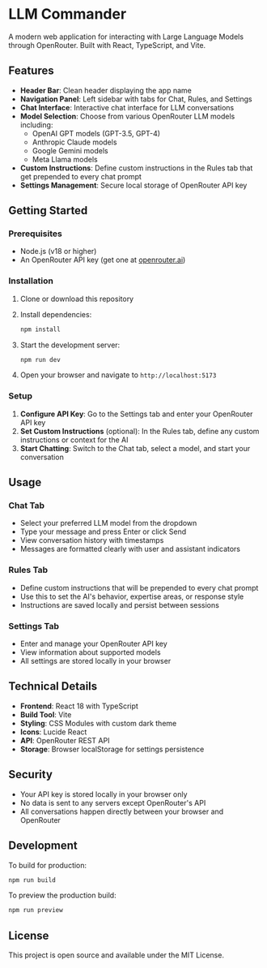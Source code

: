 # LLM Commander

A modern web application for interacting with Large Language Models through OpenRouter. Built with React, TypeScript, and Vite.

## Features

- **Header Bar**: Clean header displaying the app name
- **Navigation Panel**: Left sidebar with tabs for Chat, Rules, and Settings
- **Chat Interface**: Interactive chat interface for LLM conversations
- **Model Selection**: Choose from various OpenRouter LLM models including:
  - OpenAI GPT models (GPT-3.5, GPT-4)
  - Anthropic Claude models
  - Google Gemini models
  - Meta Llama models
- **Custom Instructions**: Define custom instructions in the Rules tab that get prepended to every chat prompt
- **Settings Management**: Secure local storage of OpenRouter API key

## Getting Started

### Prerequisites

- Node.js (v18 or higher)
- An OpenRouter API key (get one at [openrouter.ai](https://openrouter.ai))

### Installation

1. Clone or download this repository
2. Install dependencies:
   ```bash
   npm install
   ```

3. Start the development server:
   ```bash
   npm run dev
   ```

4. Open your browser and navigate to `http://localhost:5173`

### Setup

1. **Configure API Key**: Go to the Settings tab and enter your OpenRouter API key
2. **Set Custom Instructions** (optional): In the Rules tab, define any custom instructions or context for the AI
3. **Start Chatting**: Switch to the Chat tab, select a model, and start your conversation

## Usage

### Chat Tab
- Select your preferred LLM model from the dropdown
- Type your message and press Enter or click Send
- View conversation history with timestamps
- Messages are formatted clearly with user and assistant indicators

### Rules Tab
- Define custom instructions that will be prepended to every chat prompt
- Use this to set the AI's behavior, expertise areas, or response style
- Instructions are saved locally and persist between sessions

### Settings Tab
- Enter and manage your OpenRouter API key
- View information about supported models
- All settings are stored locally in your browser

## Technical Details

- **Frontend**: React 18 with TypeScript
- **Build Tool**: Vite
- **Styling**: CSS Modules with custom dark theme
- **Icons**: Lucide React
- **API**: OpenRouter REST API
- **Storage**: Browser localStorage for settings persistence

## Security

- Your API key is stored locally in your browser only
- No data is sent to any servers except OpenRouter's API
- All conversations happen directly between your browser and OpenRouter

## Development

To build for production:
```bash
npm run build
```

To preview the production build:
```bash
npm run preview
```

## License

This project is open source and available under the MIT License.
